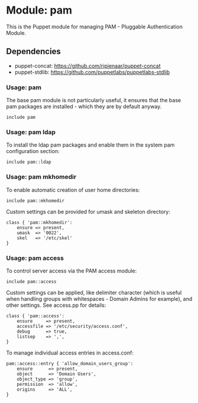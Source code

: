 # Module: pam

This is the Puppet module for managing PAM - Pluggable Authentication Module.

## Dependencies

* puppet-concat: https://github.com/ripienaar/puppet-concat
* puppet-stdlib: https://github.com/puppetlabs/puppetlabs-stdlib

### Usage: pam

The base pam module is not particularly useful, it ensures that the
base pam packages are installed - which they are by default anyway.

	include pam


### Usage: pam ldap

To install the ldap pam packages and enable them in the system pam
configuration section:
	
	include pam::ldap


### Usage: pam mkhomedir

To enable automatic creation of user home directories:

	include pam::mkhomedir

Custom settings can be provided for umask and skeleton directory:

	class { 'pam::mkhomedir':
		ensure => present,
		umask  => '0022',
		skel   => '/etc/skel'
	}


### Usage: pam access

To control server access via the PAM access module:

	include pam::access

Custom settings can be applied, like delimiter character (which
is useful when handling groups with whitespaces - Domain Admins
for example), and other settings. See access.pp for details:

	class { 'pam::access':
		ensure     => present,
		accessfile => '/etc/security/access.conf',
		debug      => true,
		listsep    => ',',
	}

To manage individual access entries in access.conf:

	pam::access::entry { 'allow_domain_users_group':
		ensure      => present,
		object      => 'Domain Users',
		object_type => 'group',
		permission  => 'allow',
		origins     => 'ALL',
	}

